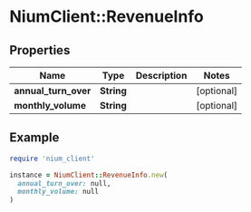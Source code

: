 # NiumClient::RevenueInfo

## Properties

| Name | Type | Description | Notes |
| ---- | ---- | ----------- | ----- |
| **annual_turn_over** | **String** |  | [optional] |
| **monthly_volume** | **String** |  | [optional] |

## Example

```ruby
require 'nium_client'

instance = NiumClient::RevenueInfo.new(
  annual_turn_over: null,
  monthly_volume: null
)
```

